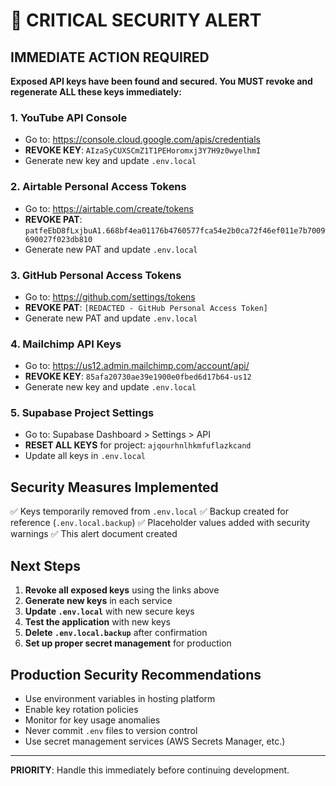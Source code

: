 # 🚨 CRITICAL SECURITY ALERT

## IMMEDIATE ACTION REQUIRED

**Exposed API keys have been found and secured. You MUST revoke and regenerate ALL these keys immediately:**

### 1. YouTube API Console
- Go to: https://console.cloud.google.com/apis/credentials
- **REVOKE KEY**: `AIzaSyCUXSCmZ1T1PEHoromxj3Y7H9z0wyelhmI`
- Generate new key and update `.env.local`

### 2. Airtable Personal Access Tokens
- Go to: https://airtable.com/create/tokens
- **REVOKE PAT**: `patfeEbD8fLxjbuA1.668bf4ea01176b4760577fca54e2b0ca72f46ef011e7b7009690027f023db810`
- Generate new PAT and update `.env.local`

### 3. GitHub Personal Access Tokens
- Go to: https://github.com/settings/tokens
- **REVOKE PAT**: `[REDACTED - GitHub Personal Access Token]`
- Generate new PAT and update `.env.local`

### 4. Mailchimp API Keys
- Go to: https://us12.admin.mailchimp.com/account/api/
- **REVOKE KEY**: `85afa20730ae39e1900e0fbed6d17b64-us12`
- Generate new key and update `.env.local`

### 5. Supabase Project Settings
- Go to: Supabase Dashboard > Settings > API
- **RESET ALL KEYS** for project: `ajqourhnlhkmfuflazkcand`
- Update all keys in `.env.local`

## Security Measures Implemented

✅ Keys temporarily removed from `.env.local`
✅ Backup created for reference (`.env.local.backup`)
✅ Placeholder values added with security warnings
✅ This alert document created

## Next Steps

1. **Revoke all exposed keys** using the links above
2. **Generate new keys** in each service
3. **Update `.env.local`** with new secure keys
4. **Test the application** with new keys
5. **Delete `.env.local.backup`** after confirmation
6. **Set up proper secret management** for production

## Production Security Recommendations

- Use environment variables in hosting platform
- Enable key rotation policies
- Monitor for key usage anomalies
- Never commit `.env` files to version control
- Use secret management services (AWS Secrets Manager, etc.)

---
**PRIORITY**: Handle this immediately before continuing development.